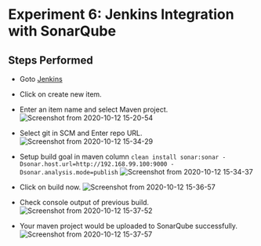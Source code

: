 # Experiment 6: Jenkins Integration with SonarQube

## Steps Performed

- Goto [Jenkins](http://localhost:8080/)

- Click on create new item.

- Enter an item name and select Maven project.
![Screenshot from 2020-10-12 15-20-54](https://user-images.githubusercontent.com/46739435/95734401-0b131500-0ca1-11eb-8429-1d71bb638bcc.png)

- Select git in SCM and Enter repo URL.
![Screenshot from 2020-10-12 15-34-29](https://user-images.githubusercontent.com/46739435/95734415-0ea69c00-0ca1-11eb-86c1-73a8f93beab2.png)

- Setup build goal in maven column ``` clean install sonar:sonar -Dsonar.host.url=http://192.168.99.100:9000 -Dsonar.analysis.mode=publish ```
![Screenshot from 2020-10-12 15-34-37](https://user-images.githubusercontent.com/46739435/95734421-0fd7c900-0ca1-11eb-97cd-f16207a41ff5.png)

- Click on build now.
![Screenshot from 2020-10-12 15-36-57](https://user-images.githubusercontent.com/46739435/95734427-1108f600-0ca1-11eb-9cfa-da113bd33049.png)

- Check console output of previous build.
![Screenshot from 2020-10-12 15-37-52](https://user-images.githubusercontent.com/46739435/95734431-123a2300-0ca1-11eb-809d-4b1f65736d6b.png)

- Your maven project would be uploaded to SonarQube successfully.
![Screenshot from 2020-10-12 15-37-57](https://user-images.githubusercontent.com/46739435/95734436-136b5000-0ca1-11eb-9590-c3995748d4cc.png)

